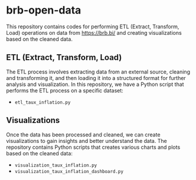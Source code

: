 # brb-open-data

This repository contains codes for performing ETL (Extract, Transform, Load) operations on data from https://brb.bi/ and creating visualizations based on the cleaned data.

## ETL (Extract, Transform, Load)
The ETL process involves extracting data from an external source, cleaning and transforming it, and then loading it into a structured format for further analysis and visualization. In this repository, we have a Python script that performs the ETL process on a specific dataset:

- `etl_taux_inflation.py`

## Visualizations
Once the data has been processed and cleaned, we can create visualizations to gain insights and better understand the data. The repository contains Python scripts that creates various charts and plots based on the cleaned data:

- `visualization_taux_inflation.py`
- `visualization_taux_inflation_dashboard.py`


